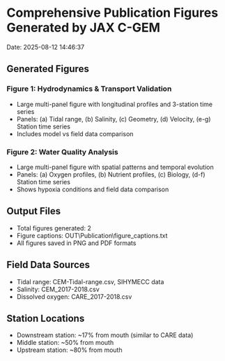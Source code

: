# Comprehensive Publication Figures Generated by JAX C-GEM

Date: 2025-08-12 14:46:37

## Generated Figures

### Figure 1: Hydrodynamics & Transport Validation
- Large multi-panel figure with longitudinal profiles and 3-station time series
- Panels: (a) Tidal range, (b) Salinity, (c) Geometry, (d) Velocity, (e-g) Station time series
- Includes model vs field data comparison

### Figure 2: Water Quality Analysis
- Large multi-panel figure with spatial patterns and temporal evolution
- Panels: (a) Oxygen profiles, (b) Nutrient profiles, (c) Biology, (d-f) Station time series
- Shows hypoxia conditions and field data comparison

## Output Files
- Total figures generated: 2
- Figure captions: OUT\Publication\figure_captions.txt
- All figures saved in PNG and PDF formats

## Field Data Sources
- Tidal range: CEM-Tidal-range.csv, SIHYMECC data
- Salinity: CEM_2017-2018.csv
- Dissolved oxygen: CARE_2017-2018.csv

## Station Locations
- Downstream station: ~17% from mouth (similar to CARE data)
- Middle station: ~50% from mouth
- Upstream station: ~80% from mouth

